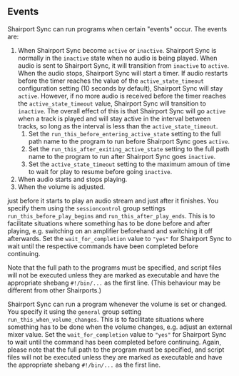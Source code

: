 ## Events
Shairport Sync can run programs when certain "events" occur. The events are:
1. When Shairport Sync become `active` or `inactive`. Shairport Sync is normally in the `inactive` state when no audio is being played. When audio is sent to Shairport Sync, it will transition from `inactive` to `active`. When the audio stops, Shairport Sync will start a timer. If audio restarts before the timer reaches the value of the `active_state_timeout` configuration setting (10 seconds by default), Shairport Sync will stay `active`. However, if no more audio is received before the timer reaches the `active_state_timeout` value, Shairport Sync will transition to `inactive`. The overall effect of this is that Shairport Sync will go `active` when a track is played and will stay active in the interval between tracks, so long as the interval is less than the `active_state_timeout`.
   1. Set the `run_this_before_entering_active_state` setting to the full path name to the program to run before Shairport Sync goes `active`.
   2. Set the `run_this_after_exiting_active_state` setting to the full path name to the program to run after Shairport Sync goes `inactive`.
   3. Set the `active_state_timeout` setting to the maximum amoun of time to wait for play to resume before going `inactive`.
3. When audio starts and stops playing. 
5. When the volume is adjusted.

just before it starts to play an audio stream and just after it finishes.
You specify them using the `sessioncontrol` group settings `run_this_before_play_begins` and `run_this_after_play_ends`.
This is to facilitate situations where something has to be done before and after playing, e.g. switching on an amplifier beforehand
and switching it off afterwards.
Set the `wait_for_completion` value to `"yes"` for Shairport Sync to wait until the respective commands have been completed before continuing.

Note that the full path to the programs must be specified, and script files will not be executed unless they are marked as executable
and have the appropriate shebang `#!/bin/...` as the first line. (This behaviour may be different from other Shairports.)

Shairport Sync can run a program whenever the volume is set or changed. You specify it using the `general` group setting `run_this_when_volume_changes`.
This is to facilitate situations where something has to be done when the volume changes, e.g. adjust an external mixer value. Set the `wait_for_completion` value to `"yes"` for Shairport Sync to wait until the command has been completed before continuing. Again, please note that the full path to the program must be specified, and script files will not be executed unless they are marked as executable and have the appropriate shebang `#!/bin/...` as the first line.
